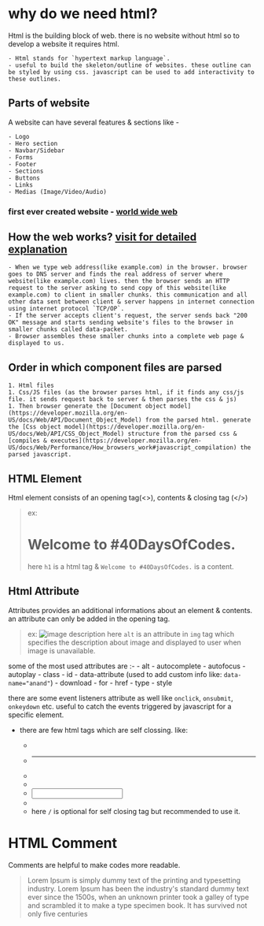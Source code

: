 # why do we need html?

Html is the building block of web. there is no website without html so to develop a website it requires html.

    - Html stands for `hypertext markup language`.
    - useful to build the skeleton/outline of websites. these outline can be styled by using css. javascript can be used to add interactivity to these outlines.

## Parts of website

A website can have several features & sections like -

    - Logo
    - Hero section
    - Navbar/Sidebar
    - Forms
    - Footer
    - Sections
    - Buttons
    - Links
    - Medias (Image/Video/Audio)

### first ever created website - [world wide web](http://info.cern.ch/hypertext/WWW/TheProject.html)

## How the web works? [visit for detailed explanation](https://developer.mozilla.org/en-US/docs/Learn/Getting_started_with_the_web/How_the_Web_works)

    - When we type web address(like example.com) in the browser. browser goes to DNS server and finds the real address of server where website(like example.com) lives. then the browser sends an HTTP request to the server asking to send copy of this website(like example.com) to client in smaller chunks. this communication and all other data sent between client & server happens in internet connection using internet protocol `TCP/OP`.
    - If the server accepts client's request, the server sends back "200 OK" message and starts sending website's files to the browser in smaller chunks called data-packet.
    - Browser assembles these smaller chunks into a complete web page & displayed to us.

## Order in which component files are parsed

    1. Html files
    1. Css/JS files (as the browser parses html, if it finds any css/js file. it sends request back to server & then parses the css & js)
    1. Then browser generate the [Document object model](https://developer.mozilla.org/en-US/docs/Web/API/Document_Object_Model) from the parsed html. generate the [Css object model](https://developer.mozilla.org/en-US/docs/Web/API/CSS_Object_Model) structure from the parsed css & [compiles & executes](https://developer.mozilla.org/en-US/docs/Web/Performance/How_browsers_work#javascript_compilation) the parsed javascript.

## HTML Element

Html element consists of an opening tag(<>), contents & closing tag (</>)

> ex: <h1> Welcome to #40DaysOfCodes.</h1>
> here `h1` is a html tag & `Welcome to #40DaysOfCodes.` is a content.

## Html Attribute

Attributes provides an additional informations about an element & contents. an attribute can only be added in the opening tag.

> ex: <img src="image src" alt="image description">
> here `alt` is an attribute in `img` tag which specifies the description about image and displayed to user when image is unavailable.

some of the most used attributes are :- - alt - autocomplete - autofocus - autoplay - class - id - data-attribute (used to add custom info like: `data-name="anand"`) - download - for - href - type - style

there are some event listeners attribute as well like `onclick`, `onsubmit`, `onkeydown` etc. useful to catch the events triggered by javascript for a specific element.

- there are few html tags which are self clossing. like:

  - <br/>
  - <hr/>
  - <img/>
  - <link/>
  - <input/>
  - <meta/>

  * here `/` is optional for self closing tag but recommended to use it.

# HTML Comment

Comments are helpful to make codes more readable.

> <!-- this is a paragraph which tells about lorem ipsum -->
> <p>Lorem Ipsum is simply dummy text of the printing and typesetting industry. Lorem Ipsum has been the industry's standard dummy text ever since the 1500s, when an unknown printer took a galley of type and scrambled it to make a type specimen book. It has survived not only five centuries</p>
